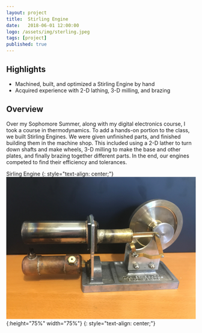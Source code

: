 ```yaml
---
layout: project
title:  Stirling Engine
date:   2018-06-01 12:00:00
logo: /assets/img/sterling.jpeg
tags: [project]
published: true
---
```


## Highlights
- Machined, built, and optimized a Stirling Engine by hand
- Acquired experience with 2-D lathing, 3-D milling, and brazing


## Overview
Over my Sophomore Summer, along with my digital electronics course, I took a course in thermodynamics. 
To add a hands-on portion to the class, we built Stirling Engines. We were given unfinished parts, and
finished building them in the machine shop. This included using a 2-D lather to turn down shafts and make wheels,
3-D milling to make the base and other plates, and finally brazing together different parts. In the end,
our engines competed to find their efficiency and tolerances. 



Sirling Engine
{: style="text-align: center;"}
![Chassis cad](/assets/img/sterling.jpeg){:height="75%" width="75%"}
{: style="text-align: center;"} 
